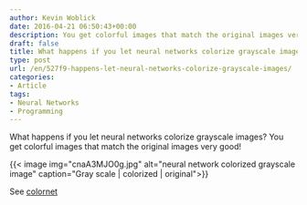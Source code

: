 ```yaml
---
author: Kevin Woblick
date: 2016-04-21 06:50:43+00:00
description: You get colorful images that match the original images very good!
draft: false
title: What happens if you let neural networks colorize grayscale images?
type: post
url: /en/527f9-happens-let-neural-networks-colorize-grayscale-images/
categories:
- Article
tags:
- Neural Networks
- Programming
---
```


What happens if you let neural networks colorize grayscale images? You get colorful images that match the original images very good!

{{< image img="cnaA3MJO0g.jpg" alt="neural network colorized grayscale image" caption="Gray scale | colorized | original">}}

See [colornet](https://github.com/pavelgonchar/colornet)
